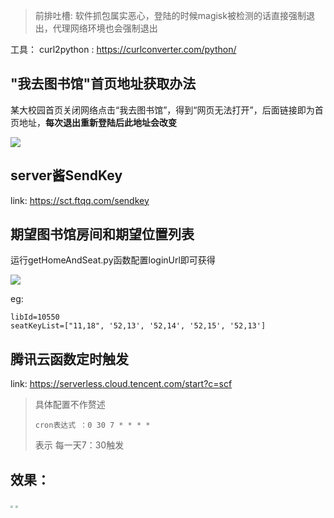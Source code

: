 > 前排吐槽:  软件抓包属实恶心，登陆的时候magisk被检测的话直接强制退出，代理网络环境也会强制退出

工具：
curl2python : https://curlconverter.com/python/


## "我去图书馆"首页地址获取办法

某大校园首页关闭网络点击“我去图书馆”，得到“网页无法打开”，后面链接即为首页地址，**每次退出重新登陆后此地址会改变**

![](https://s3.bmp.ovh/imgs/2022/10/25/8f0d87a2e9282909.png)

## server酱SendKey



link: https://sct.ftqq.com/sendkey



## 期望图书馆房间和期望位置列表



运行getHomeAndSeat.py函数配置loginUrl即可获得



![](https://s3.bmp.ovh/imgs/2022/10/25/777c46c21bdc3211.png)

eg:

```
libId=10550
seatKeyList=["11,18", '52,13', '52,14', '52,15', '52,13']
```



## 腾讯云函数定时触发

link: https://serverless.cloud.tencent.com/start?c=scf

> 具体配置不作赘述
>
> ```
> cron表达式 ：0 30 7 * * * *
> ```
>
> 表示 每一天7：30触发



## 效果：

<img src="https://s3.bmp.ovh/imgs/2022/10/25/59248c527eb593bc.png" style="zoom: 25%;" />

<img src="https://s3.bmp.ovh/imgs/2022/10/25/bbb100949e6aa4a3.png" style="zoom:25%;" />